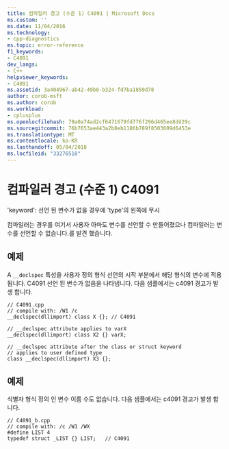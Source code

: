 ```yaml
---
title: 컴파일러 경고 (수준 1) C4091 | Microsoft Docs
ms.custom: ''
ms.date: 11/04/2016
ms.technology:
- cpp-diagnostics
ms.topic: error-reference
f1_keywords:
- C4091
dev_langs:
- C++
helpviewer_keywords:
- C4091
ms.assetid: 3a404967-ab42-49b0-b324-fd7ba1859d78
author: corob-msft
ms.author: corob
ms.workload:
- cplusplus
ms.openlocfilehash: 79a0a74ad2cf6471679fd776f296d465ee8dd29c
ms.sourcegitcommit: 76b7653ae443a2b8eb1186b789f8503609d6453e
ms.translationtype: MT
ms.contentlocale: ko-KR
ms.lasthandoff: 05/04/2018
ms.locfileid: "33276518"
---
```

# <a name="compiler-warning-level-1-c4091"></a>컴파일러 경고 (수준 1) C4091
'keyword': 선언 된 변수가 없을 경우에 'type'의 왼쪽에 무시  
  
 컴파일러는 경우를 여기서 사용자 아마도 변수를 선언할 수 만들어졌으나 컴파일러는 변수를 선언할 수 없습니다.를 발견 했습니다.  
  
## <a name="example"></a>예제  
 A `__declspec` 특성을 사용자 정의 형식 선언의 시작 부분에서 해당 형식의 변수에 적용 됩니다. C4091 선언 된 변수가 없음을 나타냅니다. 다음 샘플에서는 c4091 경고가 발생 합니다.  
  
```  
// C4091.cpp  
// compile with: /W1 /c  
__declspec(dllimport) class X {}; // C4091  
  
// __declspec attribute applies to varX  
__declspec(dllimport) class X2 {} varX;  
  
// __declspec attribute after the class or struct keyword   
// applies to user defined type  
class __declspec(dllimport) X3 {};  
```  
  
## <a name="example"></a>예제  
 식별자 형식 정의 인 변수 이름 수도 없습니다. 다음 샘플에서는 c4091 경고가 발생 합니다.  
  
```  
// C4091_b.cpp  
// compile with: /c /W1 /WX  
#define LIST 4  
typedef struct _LIST {} LIST;   // C4091  
```